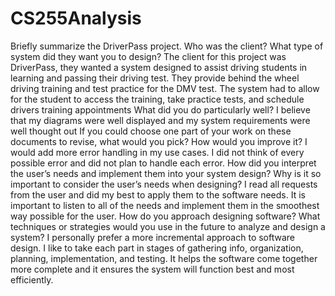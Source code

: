 # CS255Analysis
Briefly summarize the DriverPass project. Who was the client? What type of system did they want you to design?
The client for this project was DriverPass, they wanted a system designed to assist driving students in learning and passing their driving test. They provide behind the wheel driving training and test practice for the DMV test. The system had to allow for the student to access the training, take practice tests, and schedule drivers training appointments
What did you do particularly well?
I believe that my diagrams were well displayed and my system requirements were well thought out
If you could choose one part of your work on these documents to revise, what would you pick? How would you improve it?
I would add more error handling in my use cases. I did not think of every possible error and did not plan to handle each error.
How did you interpret the user’s needs and implement them into your system design? Why is it so important to consider the user’s needs when designing?
I read all requests from the user and did my best to apply them to the software needs. It is important to listen to all of the needs and implement them in the smoothest way possible for the user.
How do you approach designing software? What techniques or strategies would you use in the future to analyze and design a system?
I personally prefer a more incremental approach to software design. I like to take each part in stages of gathering info, organization, planning, implementation, and testing. It helps the software come together more complete and it ensures the system will function best and most efficiently.
